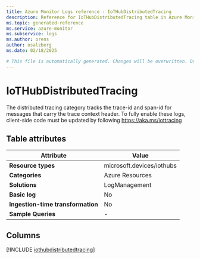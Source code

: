 ```yaml
---
title: Azure Monitor Logs reference - IoTHubDistributedTracing
description: Reference for IoTHubDistributedTracing table in Azure Monitor Logs.
ms.topic: generated-reference
ms.service: azure-monitor
ms.subservice: logs
ms.author: orens
author: osalzberg
ms.date: 02/18/2025

# This file is automatically generated. Changes will be overwritten. Do not change this file directly.
---
```


# IoTHubDistributedTracing

The distributed tracing category tracks the trace-id and span-id for messages that carry the trace context header. To fully enable these logs, client-side code must be updated by following https://aka.ms/iottracing


## Table attributes

|Attribute|Value|
|---|---|
|**Resource types**|microsoft.devices/iothubs|
|**Categories**|Azure Resources|
|**Solutions**| LogManagement|
|**Basic log**|No|
|**Ingestion-time transformation**|No|
|**Sample Queries**|-|



## Columns
  
[!INCLUDE [iothubdistributedtracing](~/reusable-content/ce-skilling/azure/includes/azure-monitor/reference/tables/iothubdistributedtracing-include.md)]
